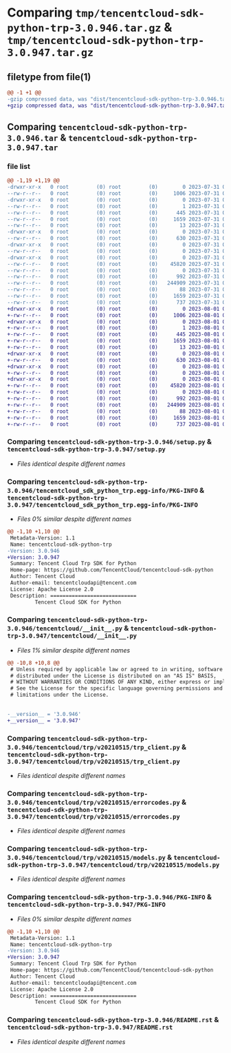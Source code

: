 # Comparing `tmp/tencentcloud-sdk-python-trp-3.0.946.tar.gz` & `tmp/tencentcloud-sdk-python-trp-3.0.947.tar.gz`

## filetype from file(1)

```diff
@@ -1 +1 @@
-gzip compressed data, was "dist/tencentcloud-sdk-python-trp-3.0.946.tar", last modified: Mon Jul 31 00:38:45 2023, max compression
+gzip compressed data, was "dist/tencentcloud-sdk-python-trp-3.0.947.tar", last modified: Tue Aug  1 00:59:01 2023, max compression
```

## Comparing `tencentcloud-sdk-python-trp-3.0.946.tar` & `tencentcloud-sdk-python-trp-3.0.947.tar`

### file list

```diff
@@ -1,19 +1,19 @@
-drwxr-xr-x   0 root         (0) root         (0)        0 2023-07-31 00:38:45.000000 tencentcloud-sdk-python-trp-3.0.946/
--rw-r--r--   0 root         (0) root         (0)     1006 2023-07-31 00:38:45.000000 tencentcloud-sdk-python-trp-3.0.946/setup.py
-drwxr-xr-x   0 root         (0) root         (0)        0 2023-07-31 00:38:45.000000 tencentcloud-sdk-python-trp-3.0.946/tencentcloud_sdk_python_trp.egg-info/
--rw-r--r--   0 root         (0) root         (0)        1 2023-07-31 00:38:45.000000 tencentcloud-sdk-python-trp-3.0.946/tencentcloud_sdk_python_trp.egg-info/dependency_links.txt
--rw-r--r--   0 root         (0) root         (0)      445 2023-07-31 00:38:45.000000 tencentcloud-sdk-python-trp-3.0.946/tencentcloud_sdk_python_trp.egg-info/SOURCES.txt
--rw-r--r--   0 root         (0) root         (0)     1659 2023-07-31 00:38:45.000000 tencentcloud-sdk-python-trp-3.0.946/tencentcloud_sdk_python_trp.egg-info/PKG-INFO
--rw-r--r--   0 root         (0) root         (0)       13 2023-07-31 00:38:45.000000 tencentcloud-sdk-python-trp-3.0.946/tencentcloud_sdk_python_trp.egg-info/top_level.txt
-drwxr-xr-x   0 root         (0) root         (0)        0 2023-07-31 00:38:45.000000 tencentcloud-sdk-python-trp-3.0.946/tencentcloud/
--rw-r--r--   0 root         (0) root         (0)      630 2023-07-31 00:38:45.000000 tencentcloud-sdk-python-trp-3.0.946/tencentcloud/__init__.py
-drwxr-xr-x   0 root         (0) root         (0)        0 2023-07-31 00:38:45.000000 tencentcloud-sdk-python-trp-3.0.946/tencentcloud/trp/
--rw-r--r--   0 root         (0) root         (0)        0 2023-07-31 00:38:45.000000 tencentcloud-sdk-python-trp-3.0.946/tencentcloud/trp/__init__.py
-drwxr-xr-x   0 root         (0) root         (0)        0 2023-07-31 00:38:45.000000 tencentcloud-sdk-python-trp-3.0.946/tencentcloud/trp/v20210515/
--rw-r--r--   0 root         (0) root         (0)    45820 2023-07-31 00:38:45.000000 tencentcloud-sdk-python-trp-3.0.946/tencentcloud/trp/v20210515/trp_client.py
--rw-r--r--   0 root         (0) root         (0)        0 2023-07-31 00:38:45.000000 tencentcloud-sdk-python-trp-3.0.946/tencentcloud/trp/v20210515/__init__.py
--rw-r--r--   0 root         (0) root         (0)      992 2023-07-31 00:38:45.000000 tencentcloud-sdk-python-trp-3.0.946/tencentcloud/trp/v20210515/errorcodes.py
--rw-r--r--   0 root         (0) root         (0)   244909 2023-07-31 00:38:45.000000 tencentcloud-sdk-python-trp-3.0.946/tencentcloud/trp/v20210515/models.py
--rw-r--r--   0 root         (0) root         (0)       88 2023-07-31 00:38:45.000000 tencentcloud-sdk-python-trp-3.0.946/setup.cfg
--rw-r--r--   0 root         (0) root         (0)     1659 2023-07-31 00:38:45.000000 tencentcloud-sdk-python-trp-3.0.946/PKG-INFO
--rw-r--r--   0 root         (0) root         (0)      737 2023-07-31 00:38:45.000000 tencentcloud-sdk-python-trp-3.0.946/README.rst
+drwxr-xr-x   0 root         (0) root         (0)        0 2023-08-01 00:59:01.000000 tencentcloud-sdk-python-trp-3.0.947/
+-rw-r--r--   0 root         (0) root         (0)     1006 2023-08-01 00:59:01.000000 tencentcloud-sdk-python-trp-3.0.947/setup.py
+drwxr-xr-x   0 root         (0) root         (0)        0 2023-08-01 00:59:01.000000 tencentcloud-sdk-python-trp-3.0.947/tencentcloud_sdk_python_trp.egg-info/
+-rw-r--r--   0 root         (0) root         (0)        1 2023-08-01 00:59:01.000000 tencentcloud-sdk-python-trp-3.0.947/tencentcloud_sdk_python_trp.egg-info/dependency_links.txt
+-rw-r--r--   0 root         (0) root         (0)      445 2023-08-01 00:59:01.000000 tencentcloud-sdk-python-trp-3.0.947/tencentcloud_sdk_python_trp.egg-info/SOURCES.txt
+-rw-r--r--   0 root         (0) root         (0)     1659 2023-08-01 00:59:01.000000 tencentcloud-sdk-python-trp-3.0.947/tencentcloud_sdk_python_trp.egg-info/PKG-INFO
+-rw-r--r--   0 root         (0) root         (0)       13 2023-08-01 00:59:01.000000 tencentcloud-sdk-python-trp-3.0.947/tencentcloud_sdk_python_trp.egg-info/top_level.txt
+drwxr-xr-x   0 root         (0) root         (0)        0 2023-08-01 00:59:01.000000 tencentcloud-sdk-python-trp-3.0.947/tencentcloud/
+-rw-r--r--   0 root         (0) root         (0)      630 2023-08-01 00:59:01.000000 tencentcloud-sdk-python-trp-3.0.947/tencentcloud/__init__.py
+drwxr-xr-x   0 root         (0) root         (0)        0 2023-08-01 00:59:01.000000 tencentcloud-sdk-python-trp-3.0.947/tencentcloud/trp/
+-rw-r--r--   0 root         (0) root         (0)        0 2023-08-01 00:59:01.000000 tencentcloud-sdk-python-trp-3.0.947/tencentcloud/trp/__init__.py
+drwxr-xr-x   0 root         (0) root         (0)        0 2023-08-01 00:59:01.000000 tencentcloud-sdk-python-trp-3.0.947/tencentcloud/trp/v20210515/
+-rw-r--r--   0 root         (0) root         (0)    45820 2023-08-01 00:59:01.000000 tencentcloud-sdk-python-trp-3.0.947/tencentcloud/trp/v20210515/trp_client.py
+-rw-r--r--   0 root         (0) root         (0)        0 2023-08-01 00:59:01.000000 tencentcloud-sdk-python-trp-3.0.947/tencentcloud/trp/v20210515/__init__.py
+-rw-r--r--   0 root         (0) root         (0)      992 2023-08-01 00:59:01.000000 tencentcloud-sdk-python-trp-3.0.947/tencentcloud/trp/v20210515/errorcodes.py
+-rw-r--r--   0 root         (0) root         (0)   244909 2023-08-01 00:59:01.000000 tencentcloud-sdk-python-trp-3.0.947/tencentcloud/trp/v20210515/models.py
+-rw-r--r--   0 root         (0) root         (0)       88 2023-08-01 00:59:01.000000 tencentcloud-sdk-python-trp-3.0.947/setup.cfg
+-rw-r--r--   0 root         (0) root         (0)     1659 2023-08-01 00:59:01.000000 tencentcloud-sdk-python-trp-3.0.947/PKG-INFO
+-rw-r--r--   0 root         (0) root         (0)      737 2023-08-01 00:59:01.000000 tencentcloud-sdk-python-trp-3.0.947/README.rst
```

### Comparing `tencentcloud-sdk-python-trp-3.0.946/setup.py` & `tencentcloud-sdk-python-trp-3.0.947/setup.py`

 * *Files identical despite different names*

### Comparing `tencentcloud-sdk-python-trp-3.0.946/tencentcloud_sdk_python_trp.egg-info/PKG-INFO` & `tencentcloud-sdk-python-trp-3.0.947/tencentcloud_sdk_python_trp.egg-info/PKG-INFO`

 * *Files 0% similar despite different names*

```diff
@@ -1,10 +1,10 @@
 Metadata-Version: 1.1
 Name: tencentcloud-sdk-python-trp
-Version: 3.0.946
+Version: 3.0.947
 Summary: Tencent Cloud Trp SDK for Python
 Home-page: https://github.com/TencentCloud/tencentcloud-sdk-python
 Author: Tencent Cloud
 Author-email: tencentcloudapi@tencent.com
 License: Apache License 2.0
 Description: ============================
         Tencent Cloud SDK for Python
```

### Comparing `tencentcloud-sdk-python-trp-3.0.946/tencentcloud/__init__.py` & `tencentcloud-sdk-python-trp-3.0.947/tencentcloud/__init__.py`

 * *Files 1% similar despite different names*

```diff
@@ -10,8 +10,8 @@
 # Unless required by applicable law or agreed to in writing, software
 # distributed under the License is distributed on an "AS IS" BASIS,
 # WITHOUT WARRANTIES OR CONDITIONS OF ANY KIND, either express or implied.
 # See the License for the specific language governing permissions and
 # limitations under the License.
 
 
-__version__ = '3.0.946'
+__version__ = '3.0.947'
```

### Comparing `tencentcloud-sdk-python-trp-3.0.946/tencentcloud/trp/v20210515/trp_client.py` & `tencentcloud-sdk-python-trp-3.0.947/tencentcloud/trp/v20210515/trp_client.py`

 * *Files identical despite different names*

### Comparing `tencentcloud-sdk-python-trp-3.0.946/tencentcloud/trp/v20210515/errorcodes.py` & `tencentcloud-sdk-python-trp-3.0.947/tencentcloud/trp/v20210515/errorcodes.py`

 * *Files identical despite different names*

### Comparing `tencentcloud-sdk-python-trp-3.0.946/tencentcloud/trp/v20210515/models.py` & `tencentcloud-sdk-python-trp-3.0.947/tencentcloud/trp/v20210515/models.py`

 * *Files identical despite different names*

### Comparing `tencentcloud-sdk-python-trp-3.0.946/PKG-INFO` & `tencentcloud-sdk-python-trp-3.0.947/PKG-INFO`

 * *Files 0% similar despite different names*

```diff
@@ -1,10 +1,10 @@
 Metadata-Version: 1.1
 Name: tencentcloud-sdk-python-trp
-Version: 3.0.946
+Version: 3.0.947
 Summary: Tencent Cloud Trp SDK for Python
 Home-page: https://github.com/TencentCloud/tencentcloud-sdk-python
 Author: Tencent Cloud
 Author-email: tencentcloudapi@tencent.com
 License: Apache License 2.0
 Description: ============================
         Tencent Cloud SDK for Python
```

### Comparing `tencentcloud-sdk-python-trp-3.0.946/README.rst` & `tencentcloud-sdk-python-trp-3.0.947/README.rst`

 * *Files identical despite different names*

